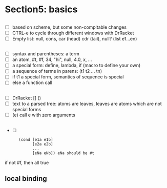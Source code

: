 # Section5: basics

## 
- [ ] based on scheme, but some non-compitable changes
- [ ] CTRL-e to cycle through different windows with DrRacket
- [ ] Empty list: null, cons, car (head) cdr (tail), null? (list e1...en)

## 
- [ ] syntax and parentheses: a term
- [ ] an atom, #t, #f, 34, "hi", null, 4.0, x, ...
- [ ] a special form: define, lambda, if (macro to define your own)
- [ ] a sequence of terms in parens: (t1 t2 ... tn)
- [ ] if t1 a special form, semantics of sequence is special
- [ ] else a function call

## 
- [ ] DrRacket [] ()
- [ ] text to a parsed tree: atoms are leaves, leaves are atoms which are not special forms
- [ ] (e) call e with zero arguments

##
- [ ] 
```
      (cond [e1a e1b]
            [e2a e2b]
            ...
            [eNa eNb]) eNa should be #t
```
if not #f, then all true

## local binding

